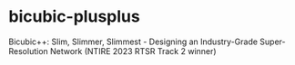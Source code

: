 # bicubic-plusplus
Bicubic++: Slim, Slimmer, Slimmest - Designing an Industry-Grade Super-Resolution Network 
(NTIRE 2023 RTSR Track 2 winner)
